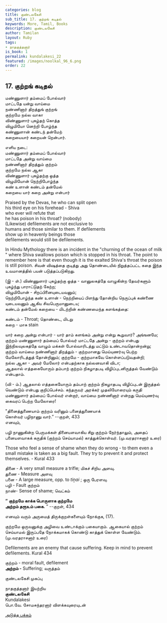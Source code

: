 ```yaml
---
categories: blog
title: குண்டலகேசி
sub_title: 17. குற்றங் கடிதல்
keywords: More, Tamil, Books
description: குண்டலகேசி
author: Tamilan
layout: Ruby
tags:
- நாதகுத்தனார்
is_book: 1
permalink: kundalakesi_22
featured: /images/noolkal_96_6.png
order: 22
---
```

## 17. குற்றங் கடிதல்

மண்ணுளார் தம்மைப் போல்வார்  
மாட்டதே யன்று வாய்மை  
நண்ணினார் திறத்துங் குற்றங்  
குற்றமே நல்ல வாகா  
விண்ணுளார் புகழ்தற் கொத்த  
விழுமியோ னெற்றி போழ்ந்த  
கண்ணுளான் கண்டந் தன்மேற்  
கறையையார் கறையன் றென்பார்.

எளிய நடை:  
மண்ணுளார் தம்மைப் போல்வார்  
மாட்டதே அன்று வாய்மை  
நண்ணினார் திறத்தும் குற்றம்  
குற்றமே நல்ல ஆகா  
விண்ணுளார் புகழ்தற்கு ஒத்த  
விழுமியோன் நெற்றிபோழ்ந்த  
கண் உளான் கண்டம் தன்மேல்  
கறையை யார் கறை அன்று என்பார்

Praised by the Devas, he who can split open  
his third eye on his forehead - Shiva  
who ever will refute that  
he has poison in his throat? (nobody)  
(Likewise) defilements are not exclusive to  
humans and those similar to them. If defilements  
show up in heavenly beings those  
defilements would still be defilements.

In Hindu Mythology there is an incident in the "churning of the ocean of milk " where Shiva swallows poison which is stopped in his throat. The point to remember here is that even though it is the exalted Shiva's throat the poison is still poison. சிவன் விஷத்தை குடித்து அது தொண்டையில் நிறுத்தப்பட்ட கதை இந்த உவமானத்தில் பயன் படுத்தப்படுகிறது.

(இ - ள்.) விண்ணுளார் புகழ்தற்கு ஒத்த - வானுலகத்தே வாழுகின்ற தேவர்களும் புகழ்ந்து பாராட்டுதற் கேற்ற;  
விழுமியோன் - சிறப்பினையுடையவனும்;  
நெற்றிபோழ்ந்த கண் உளான் - நெற்றியைப் பிளந்து தோன்றிய நெருப்புக் கண்ணை யுடையவனும் ஆகிய சிவபெருமானுடைய;  
கண்டம் தன்மேல் கறையை - மிடற்றின் கண்ணமைந்த களங்கத்தை:

கண்டம் - Throat; தொண்டை, மிடறு  
கறை - மாசு stain

யார் கறை அன்று என்பார் - யார் தாம் களங்கம் அன்று என்று கூறுவார்? அங்ஙனமே;  
குற்றம் மண்ணுளார் தம்மைப் போல்வர் மாட்டதே அன்று - குற்றம் என்பது இந்நிலவுலகத்தே வாழும் மக்கள் போல்வாரிடத்து மட்டும் உண்டாவதொன்றன்று;  
குற்றம் வாய்மை நண்ணினார் திறத்தும் - குற்றமானது மெய்யுணர்வு பெற்ற மேலோரிடத்துத் தோன்றினும்; குற்றமே - குற்றமாகவே கொள்ளப்படுவதன்றி;  
நல்ல ஆகா - அவர் மேலோர் என்பதற்காக நல்லனவாகி விடா;  
ஆதலால் எத்தகையோரும் தம்பாற் குற்றம் நிகழாதபடி விழிப்புடனிருத்தல் வேண்டும் என்பதாம்.

(வி - ம்.) ஆதலால் எத்தகையோரும் தம்பாற் குற்றம் நிகழாதபடி விழிப்புடன் இருத்தல் வெண்டும் என்பது குறிப்பெச்சம். கந்தருவர் அரக்கர் முதலியோரையும் கருதி மண்ணுளார் தம்மைப் போல்வர் என்றார், வாய்மை நண்ணினார் என்றது மெய்யுணர்வு கைவரப் பெற்ற மேலோரை!

"தினைத்துணையாம் குற்றம் வரினும் பனைத்துணையாக்  
கொள்வர் பழிநாணு வார்.” --குறள், 433  
எனவும்,

பழி நாணுகின்ற பெருமக்கள் தினையளவாகிய சிறு குற்றம் நேர்ந்தாலும், அதைப் பனையளவாகக் கருதிக் (குற்றம் செய்யாமல்) காத்துக்கொள்வர். (மு.வரதராசனார் உரை)

Those who feel a sense of shame when they do wrong - to them even a small mistake is taken as a big fault. They try to prevent it and protect themselves. - Kural 433

தினை - A very small measure a trifle; மிகச் சிறிய அளவு.  
துணை - Measure அளவு  
பனை - A large measure, opp. to _tiṉai_ ; ஒரு பேரளவு.  
பழி - Fault குற்றம்  
நாண்- Sense of shame; வெட்கம்

**“** **குற்றமே காக்க பொருளாக குற்றமே  
அற்றம் தரூஉம் பகை.** ” --குறள், 434

எனவும் வரும் அருமைத் திருக்குறள்களையும் நோக்குக, (17).

குற்றமே ஒருவனுக்கு அழிவை உண்டாக்கும் பகையாகும். ஆகையால் குற்றம் செய்யாமல் இருப்பதே நோக்கமாகக் கொண்டு காத்துக் கொள்ள வேண்டும். (மு.வரதராசனார் உரை)

Defilements are an enemy that cause suffering. Keep in mind to prevent defilements. Kural 434

குற்றம் - moral fault, defilement  
**அற்றம் -** Suffering; வருத்தம்

குண்டலகேசி முகப்பு

நாதகுத்தனார் இயற்றிய  
**குண்டலகேசி**  
Kundalakesi  
பொ.வே. சோமசுந்தரனார் விளக்கவுரையுடன்

[அடுத்த பக்கம்](kundalakesi_23)